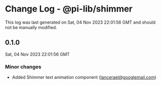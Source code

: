 # Change Log - @pi-lib/shimmer

This log was last generated on Sat, 04 Nov 2023 22:01:56 GMT and should not be manually modified.

<!-- Start content -->

## 0.1.0

Sat, 04 Nov 2023 22:01:56 GMT

### Minor changes

- Added Shimmer text animation component (lancerael@googlemail.com)
